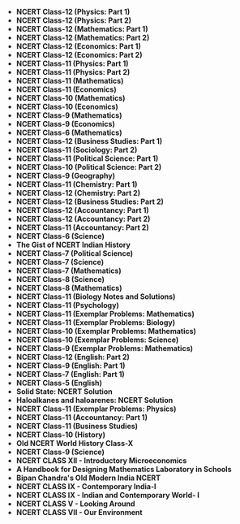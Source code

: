 <ul>
 <li><b><a target="_blank" href="https://github.com/manjunath5496/Cardiology-Books/blob/master/dio(1).pdf" style="text-decoration:none;">NCERT Class-12 (Physics: Part 1)</a></b></li>
  
<li><b><a target="_blank" href="https://github.com/manjunath5496/Cardiology-Books/blob/master/dio(2).pdf" style="text-decoration:none;">NCERT Class-12 (Physics: Part 2)</a></b></li>  
  
<li><b><a target="_blank" href="https://github.com/manjunath5496/Cardiology-Books/blob/master/dio(3).pdf" style="text-decoration:none;"> NCERT Class-12 (Mathematics: Part 1)</a></b></li>

 
<li><b><a target="_blank" href="https://github.com/manjunath5496/Cardiology-Books/blob/master/dio(4).pdf" style="text-decoration:none;">NCERT Class-12 (Mathematics: Part 2)</a></b></li>
                               
  <li><b><a target="_blank" href="https://github.com/manjunath5496/Cardiology-Books/blob/master/dio(5).pdf" style="text-decoration:none;">  NCERT Class-12 (Economics: Part 1)  </a></b></li>   

 <li><b><a target="_blank" href="https://github.com/manjunath5496/Cardiology-Books/blob/master/dio(6).pdf" style="text-decoration:none;">NCERT Class-12 (Economics: Part 2) </a></b></li>
 
  <li><b><a target="_blank" href="https://github.com/manjunath5496/Cardiology-Books/blob/master/dio(7).pdf" style="text-decoration:none;">NCERT Class-11 (Physics: Part 1)   </a></b></li>   

 
<li><b><a target="_blank" href="https://github.com/manjunath5496/Cardiology-Books/blob/master/dio(8).pdf" style="text-decoration:none;">NCERT Class-11 (Physics: Part 2)</a></b></li>
                               
  <li><b><a target="_blank" href="https://github.com/manjunath5496/Cardiology-Books/blob/master/dio(9).pdf" style="text-decoration:none;"> NCERT Class-11 (Mathematics)  </a></b></li>   

 <li><b><a target="_blank" href="https://github.com/manjunath5496/Cardiology-Books/blob/master/dio(10).pdf" style="text-decoration:none;">NCERT Class-11 (Economics)</a></b></li>
 
  <li><b><a target="_blank" href="https://github.com/manjunath5496/Cardiology-Books/blob/master/dio(11).pdf" style="text-decoration:none;">NCERT Class-10 (Mathematics)  </a></b></li> 
  
                                 
  <li><b><a target="_blank" href="https://github.com/manjunath5496/Cardiology-Books/blob/master/dio(12).pdf" style="text-decoration:none;"> NCERT Class-10 (Economics)  </a></b></li>   

 <li><b><a target="_blank" href="https://github.com/manjunath5496/Cardiology-Books/blob/master/dio(13).pdf" style="text-decoration:none;">NCERT Class-9 (Mathematics)</a></b></li>
 
  <li><b><a target="_blank" href="https://github.com/manjunath5496/Cardiology-Books/blob/master/dio(14).pdf" style="text-decoration:none;">NCERT Class-9 (Economics) </a></b></li> 
  
<li><b><a target="_blank" href="https://github.com/manjunath5496/Cardiology-Books/blob/master/dio(15).pdf" style="text-decoration:none;"> NCERT Class-6 (Mathematics)  </a></b></li> 

 <li><b><a target="_blank" href="https://github.com/manjunath5496/Cardiology-Books/blob/master/dio(16).pdf" style="text-decoration:none;">NCERT Class-12 (Business Studies: Part 1)</a></b></li>

 <li><b><a target="_blank" href="https://github.com/manjunath5496/Cardiology-Books/blob/master/dio(17).pdf" style="text-decoration:none;">NCERT Class-11 (Sociology: Part 2)</a></b></li>

 <li><b><a target="_blank" href="https://github.com/manjunath5496/Cardiology-Books/blob/master/dio(18).pdf" style="text-decoration:none;">NCERT Class-11 (Political Science: Part 1)</a></b></li>

 <li><b><a target="_blank" href="https://github.com/manjunath5496/Cardiology-Books/blob/master/dio(19).pdf" style="text-decoration:none;">NCERT Class-10 (Political Science: Part 2)</a></b></li>

  <li><b><a target="_blank" href="https://github.com/manjunath5496/Cardiology-Books/blob/master/dio(20).pdf" style="text-decoration:none;">NCERT Class-9 (Geography) </a></b></li> 

  <li><b><a target="_blank" href="https://github.com/manjunath5496/Cardiology-Books/blob/master/dio(21).pdf" style="text-decoration:none;">NCERT Class-11 (Chemistry: Part 1) </a></b></li> 

  <li><b><a target="_blank" href="https://github.com/manjunath5496/Cardiology-Books/blob/master/dio(22).pdf" style="text-decoration:none;">NCERT Class-12 (Chemistry: Part 2) </a></b></li> 

  <li><b><a target="_blank" href="https://github.com/manjunath5496/Cardiology-Books/blob/master/dio(23).pdf" style="text-decoration:none;">NCERT Class-12 (Business Studies: Part 2) </a></b></li> 

  <li><b><a target="_blank" href="https://github.com/manjunath5496/Cardiology-Books/blob/master/dio(24).pdf" style="text-decoration:none;">NCERT Class-12 (Accountancy: Part 1) </a></b></li> 
  <li><b><a target="_blank" href="https://github.com/manjunath5496/Cardiology-Books/blob/master/dio(25).pdf" style="text-decoration:none;">NCERT Class-12 (Accountancy: Part 2) </a></b></li> 

  <li><b><a target="_blank" href="https://github.com/manjunath5496/Cardiology-Books/blob/master/dio(26).pdf" style="text-decoration:none;">NCERT Class-11 (Accountancy: Part 2) </a></b></li> 

<li><b><a target="_blank" href="https://github.com/manjunath5496/Cardiology-Books/blob/master/dio(27).pdf" style="text-decoration:none;"> NCERT Class-6 (Science)  </a></b></li> 

<li><b><a target="_blank" href="https://github.com/manjunath5496/Cardiology-Books/blob/master/dio(28).pdf" style="text-decoration:none;"> The Gist of NCERT Indian History </a></b></li> 

<li><b><a target="_blank" href="https://github.com/manjunath5496/Cardiology-Books/blob/master/dio(29).pdf" style="text-decoration:none;"> NCERT Class-7 (Political Science)  </a></b></li> 


<li><b><a target="_blank" href="https://github.com/manjunath5496/Cardiology-Books/blob/master/dio(30).pdf" style="text-decoration:none;"> NCERT Class-7 (Science)  </a></b></li> 


<li><b><a target="_blank" href="https://github.com/manjunath5496/Cardiology-Books/blob/master/dio(31).pdf" style="text-decoration:none;"> NCERT Class-7 (Mathematics)  </a></b></li> 

<li><b><a target="_blank" href="https://github.com/manjunath5496/Cardiology-Books/blob/master/dio(32).rar" style="text-decoration:none;"> NCERT Class-8 (Science)  </a></b></li> 


<li><b><a target="_blank" href="https://github.com/manjunath5496/Cardiology-Books/blob/master/dio(33).pdf" style="text-decoration:none;"> NCERT Class-8 (Mathematics)  </a></b></li> 

 <li><b><a target="_blank" href="https://github.com/manjunath5496/Cardiology-Books/blob/master/dio(34).pdf" style="text-decoration:none;"> NCERT Class-11 (Biology Notes and Solutions)  </a></b></li>   
   
  
 <li><b><a target="_blank" href="https://github.com/manjunath5496/Cardiology-Books/blob/master/dio(35).pdf" style="text-decoration:none;"> NCERT Class-11 (Psychology)  </a></b></li>   
   
   
 <li><b><a target="_blank" href="https://github.com/manjunath5496/Cardiology-Books/blob/master/dio(36).pdf" style="text-decoration:none;"> NCERT Class-11 (Exemplar Problems: Mathematics) </a></b></li>    
   
   <li><b><a target="_blank" href="https://github.com/manjunath5496/Cardiology-Books/blob/master/dio(37).pdf" style="text-decoration:none;"> NCERT Class-11 (Exemplar Problems: Biology) </a></b></li>    
   
   
 <li><b><a target="_blank" href="https://github.com/manjunath5496/Cardiology-Books/blob/master/dio(38).pdf" style="text-decoration:none;"> NCERT Class-10 (Exemplar Problems: Mathematics) </a></b></li>    
   
   <li><b><a target="_blank" href="https://github.com/manjunath5496/Cardiology-Books/blob/master/dio(39).pdf" style="text-decoration:none;"> NCERT Class-10 (Exemplar Problems: Science) </a></b></li>      
   
   <li><b><a target="_blank" href="https://github.com/manjunath5496/Cardiology-Books/blob/master/dio(40).pdf" style="text-decoration:none;"> NCERT Class-9 (Exemplar Problems: Mathematics) </a></b></li>     
   
<li><b><a target="_blank" href="https://github.com/manjunath5496/Cardiology-Books/blob/master/dio(41).pdf" style="text-decoration:none;"> NCERT Class-12 (English: Part 2) </a></b></li>   
   
 <li><b><a target="_blank" href="https://github.com/manjunath5496/Cardiology-Books/blob/master/dio(42).pdf" style="text-decoration:none;"> NCERT Class-9 (English: Part 1) </a></b></li>     
   
  <li><b><a target="_blank" href="https://github.com/manjunath5496/Cardiology-Books/blob/master/dio(43).pdf" style="text-decoration:none;"> NCERT Class-7 (English: Part 1) </a></b></li>    
   
   <li><b><a target="_blank" href="https://github.com/manjunath5496/Cardiology-Books/blob/master/dio(44).pdf" style="text-decoration:none;"> NCERT Class-5 (English) </a></b></li>    
   
   <li><b><a target="_blank" href="https://github.com/manjunath5496/Cardiology-Books/blob/master/dio(45).pdf" style="text-decoration:none;">  Solid State: NCERT Solution </a></b></li>    
   
   <li><b><a target="_blank" href="https://github.com/manjunath5496/Cardiology-Books/blob/master/dio(46).pdf" style="text-decoration:none;"> Haloalkanes and haloarenes: NCERT Solution </a></b></li>   
   
<li><b><a target="_blank" href="https://github.com/manjunath5496/Cardiology-Books/blob/master/dio(47).pdf" style="text-decoration:none;"> NCERT Class-11 (Exemplar Problems: Physics) </a></b></li>   
   
<li><b><a target="_blank" href="https://github.com/manjunath5496/Cardiology-Books/blob/master/dio(48).pdf" style="text-decoration:none;"> NCERT Class-11 (Accountancy: Part 1) </a></b></li>    
   
 <li><b><a target="_blank" href="https://github.com/manjunath5496/Cardiology-Books/blob/master/dio(49).pdf" style="text-decoration:none;"> NCERT Class-11 (Business Studies) </a></b></li>  
 
  <li><b><a target="_blank" href="https://github.com/manjunath5496/Cardiology-Books/blob/master/dio(50).pdf" style="text-decoration:none;"> NCERT Class-10 (History) </a></b></li> 
   
   <li><b><a target="_blank" href="https://github.com/manjunath5496/Cardiology-Books/blob/master/dio(51).pdf" style="text-decoration:none;"> Old NCERT World History Class-X </a></b></li>  
   
   <li><b><a target="_blank" href="https://github.com/manjunath5496/Cardiology-Books/blob/master/dio(52).rar" style="text-decoration:none;"> NCERT Class-9 (Science) </a></b></li>   
   
 <li><b><a target="_blank" href="https://github.com/manjunath5496/Cardiology-Books/blob/master/dio(53).pdf" style="text-decoration:none;"> NCERT CLASS XII - Introductory Microeconomics </a></b></li>   
   
<li><b><a target="_blank" href="https://github.com/manjunath5496/Cardiology-Books/blob/master/dio(54).pdf" style="text-decoration:none;"> A Handbook for Designing Mathematics Laboratory in Schools </a></b></li>    
   
 <li><b><a target="_blank" href="https://github.com/manjunath5496/Cardiology-Books/blob/master/dio(55).pdf" style="text-decoration:none;"> Bipan Chandra's Old Modern India NCERT </a></b></li>  
 
  <li><b><a target="_blank" href="https://github.com/manjunath5496/Cardiology-Books/blob/master/dio(56).pdf" style="text-decoration:none;"> NCERT CLASS IX - Contemporary India-I </a></b></li> 
   
   <li><b><a target="_blank" href="https://github.com/manjunath5496/Cardiology-Books/blob/master/dio(57).pdf" style="text-decoration:none;"> NCERT CLASS IX - Indian and Contemporary World- I </a></b></li>    
   
  <li><b><a target="_blank" href="https://github.com/manjunath5496/Cardiology-Books/blob/master/dio(58).pdf" style="text-decoration:none;"> NCERT CLASS V - Looking Around </a></b></li> 
   
   <li><b><a target="_blank" href="https://github.com/manjunath5496/Cardiology-Books/blob/master/dio(59).rar" style="text-decoration:none;"> NCERT CLASS VII - Our Environment </a></b></li>    
   











   
   
 </ul>
